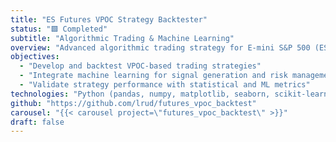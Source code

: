 ```yaml
---
title: "ES Futures VPOC Strategy Backtester"
status: "🟩 Completed"
subtitle: "Algorithmic Trading & Machine Learning"
overview: "Advanced algorithmic trading strategy for E-mini S&P 500 (ES) futures that combines Volume Point of Control (VPOC) analysis with statistical validation and machine learning. The strategy identifies high-probability trading opportunities by analyzing volume distribution patterns, value area migrations, and market microstructure. ML enhancements include feature engineering, neural network models, and distributed training for AMD GPUs."
objectives:
  - "Develop and backtest VPOC-based trading strategies"
  - "Integrate machine learning for signal generation and risk management"
  - "Validate strategy performance with statistical and ML metrics"
technologies: "Python (pandas, numpy, matplotlib, seaborn, scikit-learn, statsmodels, pandas-ta, torch, mpi4py), Jupyter Notebooks (strategy prototyping, analysis)"
github: "https://github.com/lrud/futures_vpoc_backtest"
carousel: "{{< carousel project=\"futures_vpoc_backtest\" >}}"
draft: false
---
```


